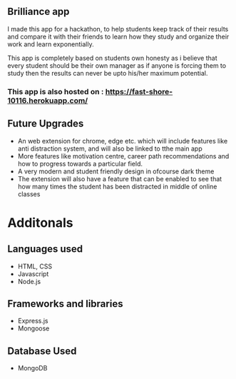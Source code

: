 ## Brilliance app

I made this app for a hackathon, to help students keep track of their results and compare it with their friends to learn how they study and organize their work and learn exponentially.

This app is completely based on students own honesty as i believe that every student should be their own manager as if anyone is forcing them to study then the results can never be upto his/her maximum potential. 

### This app is also hosted on : https://fast-shore-10116.herokuapp.com/

## Future Upgrades
- An web extension for chrome, edge etc. which will include features like anti distraction system, and will also be linked to tthe main app
- More features like motivation centre, career path recommendations and how to progress towards a particular field.
- A very modern and student friendly design in ofcourse dark theme
- The extension will also have a feature that can be enabled to see that how many times the student has been distracted in middle of online classes

# Additonals
## Languages used
- HTML, CSS
- Javascript
- Node.js

## Frameworks and libraries
- Express.js
- Mongoose

## Database Used
- MongoDB
